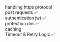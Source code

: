 handling https protocol <br />
post requests ✅ <br /> 
authentication jwt ✅ <br /> 
protection dns ✅ <br />
caching <br />
Timeout & Retry Logic ✅ <br />
